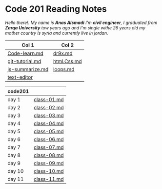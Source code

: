 # Code 201 Reading Notes


*Hello there!.*
*My name is **Anas Alsmadi** I'm **civil engineer**, I graduated from **Zarqa University** tow years ago and I'm single withe 26 years old my mother country is syria and currently live in jordan.*


|Col 1    |     Col 2|
|-------------|---------|
|[Code-learn.md](code-learn.md)|[dr9x.md](dr9x.md)|
|[git-tutorial.md](git-tutorial.md)|[html.Css.md](html.Css.md)|
|[js-summarize.md](js-summarize.md)|[loops.md](loops.md)|
|[text-editor](text-editor)|




|code201||
|----|------|
|day 1|[class-01.md](class-01.md)|
|day 2|[class-02.md](class-02.md)|
|day 3|[class-03.md](class-03.md)|
|day 4|[class-04.md](class-04.md)|
|day 5|[class-05.md](class-05.md)|
|day 6|[class-06.md](class-06.md)|
|day 7|[class-07.md](class-07.md)|
|day 8|[class-08.md](class-08.md)|
|day 9|[class-09.md](class-09.md)|
|day 10|[class-10.md](class-10.md)|
|day 11|[class-11.md](class-11.md)|
